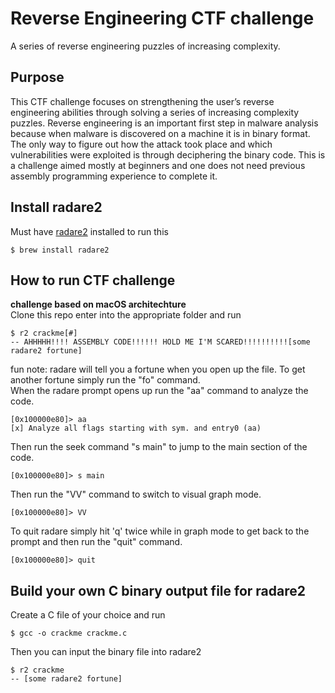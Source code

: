 # Reverse Engineering CTF challenge 
A series of reverse engineering puzzles of increasing complexity.
## Purpose
This CTF challenge focuses on strengthening the user’s reverse engineering abilities through solving a series of increasing complexity puzzles. Reverse engineering is an important first step in malware analysis because when malware is discovered on a machine it is in binary format. The only way to figure out how the attack took place and which vulnerabilities were exploited is through deciphering the binary code. This is a challenge aimed mostly at beginners and one does  not need previous assembly programming experience to complete it. 
## Install radare2
Must have [radare2](https://github.com/radareorg/radare2) installed to run this
```
$ brew install radare2
```
## How to run CTF challenge
**challenge based on macOS architechture**   
Clone this repo enter into the appropriate folder and run
```
$ r2 crackme[#]
-- AHHHHH!!!! ASSEMBLY CODE!!!!!! HOLD ME I'M SCARED!!!!!!!!!![some radare2 fortune]
```
fun note: radare will tell you a fortune when you open up the file. To get another fortune simply run the "fo" command.   
When the radare prompt opens up run the "aa" command to analyze the code.
```
[0x100000e80]> aa
[x] Analyze all flags starting with sym. and entry0 (aa)
```
Then run the seek command "s main" to jump to the main section of the code.
```
[0x100000e80]> s main
``` 
Then run the "VV" command to switch to visual graph mode.
```
[0x100000e80]> VV
```
To quit radare simply hit 'q' twice while in graph mode to get back to the prompt and then run the "quit" command.
```
[0x100000e80]> quit
```

## Build your own C binary output file for radare2
Create a C file of your choice and run
```
$ gcc -o crackme crackme.c
```
Then you can input the binary file into radare2
```
$ r2 crackme
-- [some radare2 fortune]
```